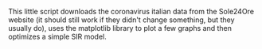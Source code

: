 This little script downloads the coronavirus italian data from the Sole24Ore website (it should still work if they didn't change something, but they usually do), uses the matplotlib library to plot a few graphs and then optimizes a simple SIR model.
